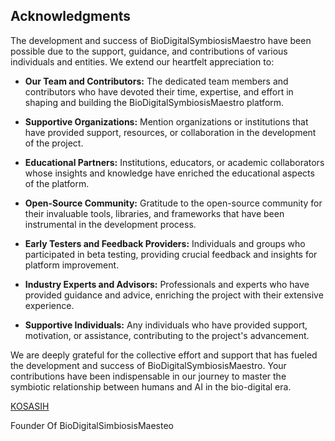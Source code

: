 ## Acknowledgments

The development and success of BioDigitalSymbiosisMaestro have been possible due to the support, guidance, and contributions of various individuals and entities. We extend our heartfelt appreciation to:

- **Our Team and Contributors:** The dedicated team members and contributors who have devoted their time, expertise, and effort in shaping and building the BioDigitalSymbiosisMaestro platform.

- **Supportive Organizations:** Mention organizations or institutions that have provided support, resources, or collaboration in the development of the project.

- **Educational Partners:** Institutions, educators, or academic collaborators whose insights and knowledge have enriched the educational aspects of the platform.

- **Open-Source Community:** Gratitude to the open-source community for their invaluable tools, libraries, and frameworks that have been instrumental in the development process.

- **Early Testers and Feedback Providers:** Individuals and groups who participated in beta testing, providing crucial feedback and insights for platform improvement.

- **Industry Experts and Advisors:** Professionals and experts who have provided guidance and advice, enriching the project with their extensive experience.

- **Supportive Individuals:** Any individuals who have provided support, motivation, or assistance, contributing to the project's advancement.

We are deeply grateful for the collective effort and support that has fueled the development and success of BioDigitalSymbiosisMaestro. Your contributions have been indispensable in our journey to master the symbiotic relationship between humans and AI in the bio-digital era.

[KOSASIH](https://www.linkedin.com/in/kosasih-81b46b5a) 

Founder Of BioDigitalSimbiosisMaesteo 
